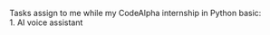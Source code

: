 <html>
<p>
  Tasks assign to me while my CodeAlpha internship in Python basic:
<Br>
  1. AI voice assistant
</p>
  
</html>

